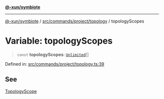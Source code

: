 [**@-xun/symbiote**](../../../../../README.md)

***

[@-xun/symbiote](../../../../../README.md) / [src/commands/project/topology](../README.md) / topologyScopes

# Variable: topologyScopes

> `const` **topologyScopes**: [`Unlimited`](../../../../configure/enumerations/UnlimitedGlobalScope.md#unlimited)[]

Defined in: [src/commands/project/topology.ts:39](https://github.com/Xunnamius/symbiote/blob/39b78f935df3d66a96654bd78c86b3952384b660/src/commands/project/topology.ts#L39)

## See

[TopologyScope](../../../../configure/enumerations/UnlimitedGlobalScope.md)
